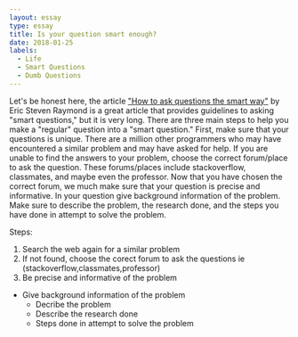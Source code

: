 ```yaml
---
layout: essay
type: essay
title: Is your question smart enough?
date: 2018-01-25
labels:
  - Life
  - Smart Questions
  - Dumb Questions
---
```


Let's be honest here, the article <a href="http://www.catb.org/esr/faqs/smart-questions.html">"How to ask questions the smart way"</a> by Eric Steven Raymond is a great article that provides guidelines to asking "smart questions," but it is very long. There are three main steps to help you make a "regular" question into a "smart question." First, make sure that your questions is unique. There are a million other programmers who may have encountered a similar problem and may have asked for help. If you are unable to find the answers to your problem, choose the correct forum/place to ask the question. These forums/places include stackoverflow, classmates, and maybe even the professor. Now that you have chosen the correct forum, we much make sure that your question is precise and informative. In your question give background information of the problem. Make sure to describe the problem, the research done, and the steps you have done in attempt to solve the problem. 




Steps:
1. Search the web again for a similar problem
2. If not found, choose the corect forum to ask the questions ie (stackoverflow,classmates,professor)
3. Be precise and informative of the problem
  - Give background information of the problem
      - Decribe the problem
      - Describe the research done
      - Steps done in attempt to solve the problem
